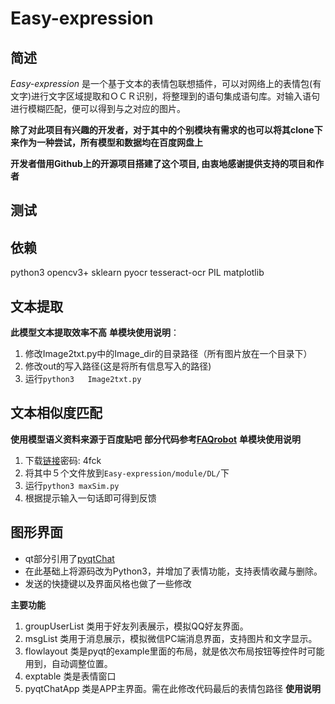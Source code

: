 # Easy-expression

## 简述
   *Easy-expression* 是一个基于文本的表情包联想插件，可以对网络上的表情包(有文字)进行文字区域提取和ＯＣＲ识别，将整理到的语句集成语句库。对输入语句进行模糊匹配，便可以得到与之对应的图片。
   
**除了对此项目有兴趣的开发者，对于其中的个别模块有需求的也可以将其clone下来作为一种尝试，所有模型和数据均在百度网盘上**

**开发者借用Github上的开源项目搭建了这个项目, 由衷地感谢提供支持的项目和作者**
## 测试

## 依赖
>
python3
opencv3+
sklearn
pyocr
tesseract-ocr
PIL
matplotlib
## 文本提取
**此模型文本提取效率不高**
**单模块使用说明**：
1. 修改Image2txt.py中的Image_dir的目录路径（所有图片放在一个目录下）
2. 修改out的写入路径(这是将所有信息写入的路径)
3. 运行`python3   Image2txt.py`
## 文本相似度匹配
**使用模型语义资料来源于百度贴吧**
**部分代码参考[FAQrobot](https://github.com/ofooo/FAQrobot)**
**单模块使用说明**
1. 下载[链接](https://pan.baidu.com/s/1hs21ZzI)密码: 4fck
2. 将其中５个文件放到`Easy-expression/module/DL/`下
3. 运行`python3 maxSim.py`
4. 根据提示输入一句话即可得到反馈

## 图形界面
* qt部分引用了[pyqtChat](https://github.com/HeLiangHIT/pyqtChat)
* 在此基础上将源码改为Python3，并增加了表情功能，支持表情收藏与删除。
* 发送的快捷键以及界面风格也做了一些修改

**主要功能**
1. groupUserList 类用于好友列表展示，模拟QQ好友界面。
2. msgList 类用于消息展示，模拟微信PC端消息界面，支持图片和文字显示。
3. flowlayout 类是pyqt的example里面的布局，就是依次布局按钮等控件时可能用到，自动调整位置。
4. exptable 类是表情窗口
5. pyqtChatApp 类是APP主界面。需在此修改代码最后的表情包路径
**使用说明**
